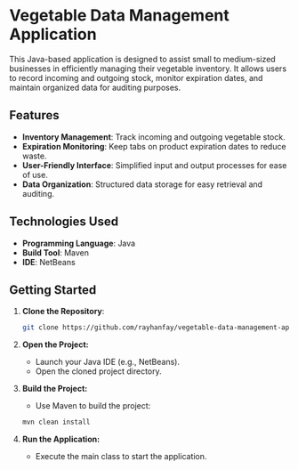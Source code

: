 # Vegetable Data Management Application

This Java-based application is designed to assist small to medium-sized businesses in efficiently managing their vegetable inventory. It allows users to record incoming and outgoing stock, monitor expiration dates, and maintain organized data for auditing purposes.

## Features

- **Inventory Management**: Track incoming and outgoing vegetable stock.
- **Expiration Monitoring**: Keep tabs on product expiration dates to reduce waste.
- **User-Friendly Interface**: Simplified input and output processes for ease of use.
- **Data Organization**: Structured data storage for easy retrieval and auditing.

## Technologies Used

- **Programming Language**: Java
- **Build Tool**: Maven
- **IDE**: NetBeans

## Getting Started

1. **Clone the Repository**:
   ```bash
   git clone https://github.com/rayhanfay/vegetable-data-management-application.git

2. **Open the Project:**
   - Launch your Java IDE (e.g., NetBeans).
   - Open the cloned project directory.

3. **Build the Project:**
   - Use Maven to build the project:
    ```bash
    mvn clean install

4. **Run the Application:**
   - Execute the main class to start the application.
